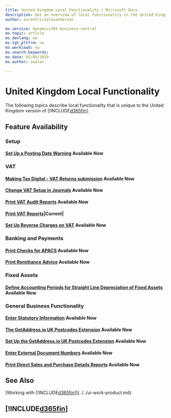 ```yaml
---
title: United Kingdom Local Functionality | Microsoft Docs
description: Get an overview of local functionality in the United Kingdom version of Business Central.
author: sorenfriisalexandersen

ms.service: dynamics365-business-central
ms.topic: article
ms.devlang: na
ms.tgt_pltfrm: na
ms.workload: na
ms.search.keywords:
ms.date: 03/05/2019
ms.author: soalex

---
```

# United Kingdom Local Functionality
The following topics describe local functionality that is unique to the United Kingdom version of [!INCLUDE[d365fin](../../includes/d365fin_md.md)].  

## Feature Availability

### Setup
#### [Set Up a Posting Date Warning](how-to-set-up-a-posting-date-warning.md) **Available Now**

### VAT
#### [Making Tax Digital - VAT Returns submission](making-tax-digital-submit-vat-return.md) **Available Now**
#### [Change VAT Setup in Journals](how-to-change-vat-setup-in-journals.md) **Available Now**
#### [Print VAT Audit Reports](how-to-print-vat-audit-reports.md) **Available Now**
#### [Print VAT Reports](how-to-print-vat-reports.md)|Current|
#### [Set Up Reverse Charges on VAT](how-to-set-up-reverse-charges-on-vat.md) **Available Now**

### Banking and Payments
#### [Print Checks for APACS](how-to-print-checks-for-apacs.md) **Available Now**
#### [Print Remittance Advice](how-to-print-remittance-advice.md) **Available Now**

### Fixed Assets
#### [Define Accounting Periods for Straight Line Depreciation of Fixed Assets](how-to-define-accounting-periods-for-straight-line-depreciation-of-fixed-assets.md) **Available Now**

### General Business Functionality
#### [Enter Statutory Information](how-to-enter-statutory-information.md) **Available Now**
#### [The GetAddress.io UK Postcodes Extension](ui-extensions-getaddressio.md) **Available Now**
#### [Set Up the GetAddress.io UK Postcodes Extension](uk-setup-postal-code-service.md) **Available Now**
#### [Enter External Document Numbers](how-to-enter-external-document-numbers.md) **Available Now**
#### [Print Direct Sales and Purchase Details Reports](how-to-print-direct-sales-and-purchase-details-reports.md) **Available Now**

## See Also
[Working with [!INCLUDE[d365fin](../../includes/d365fin_md.md)]](../../ui-work-product.md)  

## [!INCLUDE[d365fin](../../includes/free_trial_md.md)]  
